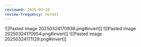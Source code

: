 ```yaml
---
reviewed: 2025-03-28
review-frequency: normal
---
```


![[Pasted image 20250324170938.png#invert]]
![[Pasted image 20250324170954.png#invert]]
![[Pasted image 20250324171129.png#invert]]
